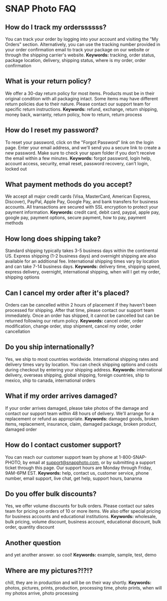 # SNAP Photo FAQ

## How do I track my orderssssss?
You can track your order by logging into your account and visiting the "My Orders" section. Alternatively, you can use the tracking number provided in your order confirmation email to track your package on our website or through the shipping carrier's website.
**Keywords:** tracking, order status, package location, delivery, shipping status, where is my order, order confirmation

## What is your return policy?
We offer a 30-day return policy for most items. Products must be in their original condition with all packaging intact. Some items may have different return policies due to their nature. Please contact our support team for specific return instructions.
**Keywords:** refund, exchange, return shipping, money back, warranty, return policy, how to return, return process

## How do I reset my password?
To reset your password, click on the "Forgot Password" link on the login page. Enter your email address, and we'll send you a secure link to create a new password. Make sure to check your spam folder if you don't receive the email within a few minutes.
**Keywords:** forgot password, login help, account access, security, email reset, password recovery, can't login, locked out

## What payment methods do you accept?
We accept all major credit cards (Visa, MasterCard, American Express, Discover), PayPal, Apple Pay, Google Pay, and bank transfers for business accounts. All transactions are secured with SSL encryption to protect your payment information.
**Keywords:** credit card, debit card, paypal, apple pay, google pay, payment options, secure payment, how to pay, payment methods

## How long does shipping take?
Standard shipping typically takes 3-5 business days within the continental US. Express shipping (1-2 business days) and overnight shipping are also available for an additional fee. International shipping times vary by location and can take 7-14 business days.
**Keywords:** delivery time, shipping speed, express delivery, overnight, international shipping, when will I get my order, shipping options

## Can I cancel my order after it's placed?
Orders can be cancelled within 2 hours of placement if they haven't been processed for shipping. After that time, please contact our support team immediately. Once an order has shipped, it cannot be cancelled but can be returned following our return policy.
**Keywords:** cancel order, order modification, change order, stop shipment, cancel my order, order cancellation

## Do you ship internationally?
Yes, we ship to most countries worldwide. International shipping rates and delivery times vary by location. You can check shipping options and costs during checkout by entering your shipping address.
**Keywords:** international delivery, overseas shipping, global shipping, foreign countries, ship to mexico, ship to canada, international orders

## What if my order arrives damaged?
If your order arrives damaged, please take photos of the damage and contact our support team within 48 hours of delivery. We'll arrange for a replacement or refund as appropriate.
**Keywords:** damaged goods, broken items, replacement, insurance, claim, damaged package, broken product, damaged order

## How do I contact customer support?
You can reach our customer support team by phone at 1-800-SNAP-PHOTO, by email at support@snapphoto.com, or by submitting a support ticket through this page. Our support hours are Monday through Friday, 9AM-6PM EST.
**Keywords:** help, contact us, customer service, phone number, email support, live chat, get help, support hours, bananna

## Do you offer bulk discounts?
Yes, we offer volume discounts for bulk orders. Please contact our sales team for pricing on orders of 10 or more items. We also offer special pricing for business accounts and educational institutions.
**Keywords:** wholesale, bulk pricing, volume discount, business account, educational discount, bulk order, quantity discount

## Another question
and yet another answer. so cool!
**Keywords:** example, sample, test, demo

## Where are my pictures?!?!?
chill, they are in production and will be on their way shortly.
**Keywords:** photos, pictures, prints, production, processing time, photo prints, when will my photos arrive, photo processing